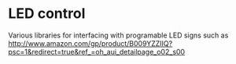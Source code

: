 # LED control
Various libraries for interfacing with programable LED signs such as
http://www.amazon.com/gp/product/B009YZZIIQ?psc=1&redirect=true&ref_=oh_aui_detailpage_o02_s00
